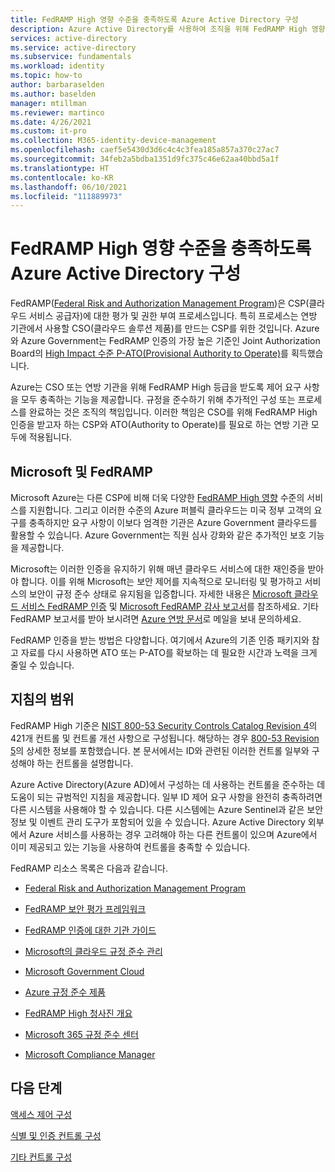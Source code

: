 ```yaml
---
title: FedRAMP High 영향 수준을 충족하도록 Azure Active Directory 구성
description: Azure Active Directory를 사용하여 조직을 위해 FedRAMP High 영향 수준을 충족하는 방법에 대한 개요입니다.
services: active-directory
ms.service: active-directory
ms.subservice: fundamentals
ms.workload: identity
ms.topic: how-to
author: barbaraselden
ms.author: baselden
manager: mtillman
ms.reviewer: martinco
ms.date: 4/26/2021
ms.custom: it-pro
ms.collection: M365-identity-device-management
ms.openlocfilehash: caef5e5430d3d6c4c4c3fea185a857a370c27ac7
ms.sourcegitcommit: 34feb2a5bdba1351d9fc375c46e62aa40bbd5a1f
ms.translationtype: HT
ms.contentlocale: ko-KR
ms.lasthandoff: 06/10/2021
ms.locfileid: "111889973"
---
```

# <a name="configure-azure-active-directory-to-meet-fedramp-high-impact-level"></a>FedRAMP High 영향 수준을 충족하도록 Azure Active Directory 구성

FedRAMP([Federal Risk and Authorization Management Program](https://www.fedramp.gov/))은 CSP(클라우드 서비스 공급자)에 대한 평가 및 권한 부여 프로세스입니다. 특히 프로세스는 연방 기관에서 사용할 CSO(클라우드 솔루션 제품)를 만드는 CSP를 위한 것입니다. Azure와 Azure Government는 FedRAMP 인증의 가장 높은 기준인 Joint Authorization Board의 [High Impact 수준 P-ATO(Provisional Authority to Operate)](/compliance/regulatory/offering-fedramp)를 획득했습니다.

Azure는 CSO 또는 연방 기관을 위해 FedRAMP High 등급을 받도록 제어 요구 사항을 모두 충족하는 기능을 제공합니다. 규정을 준수하기 위해 추가적인 구성 또는 프로세스를 완료하는 것은 조직의 책임입니다. 이러한 책임은 CSO를 위해 FedRAMP High 인증을 받고자 하는 CSP와 ATO(Authority to Operate)를 필요로 하는 연방 기관 모두에 적용됩니다. 

## <a name="microsoft-and-fedramp"></a>Microsoft 및 FedRAMP 

Microsoft Azure는 다른 CSP에 비해 더욱 다양한 [FedRAMP High 영향](../../azure-government/compliance/azure-services-in-fedramp-auditscope.md) 수준의 서비스를 지원합니다. 그리고 이러한 수준의 Azure 퍼블릭 클라우드는 미국 정부 고객의 요구를 충족하지만 요구 사항이 이보다 엄격한 기관은 Azure Government 클라우드를 활용할 수 있습니다. Azure Government는 직원 심사 강화와 같은 추가적인 보호 기능을 제공합니다. 

Microsoft는 이러한 인증을 유지하기 위해 매년 클라우드 서비스에 대한 재인증을 받아야 합니다. 이를 위해 Microsoft는 보안 제어를 지속적으로 모니터링 및 평가하고 서비스의 보안이 규정 준수 상태로 유지됨을 입증합니다. 자세한 내용은 [Microsoft 클라우드 서비스 FedRAMP 인증](https://marketplace.fedramp.gov/) 및 [Microsoft FedRAMP 감사 보고서](https://aka.ms/MicrosoftFedRAMPAuditDocuments)를 참조하세요. 기타 FedRAMP 보고서를 받아 보시려면 [Azure 연방 문서](mailto:AzFedDoc@microsoft.com)로 메일을 보내 문의하세요.

FedRAMP 인증을 받는 방법은 다양합니다. 여기에서 Azure의 기존 인증 패키지와 참고 자료를 다시 사용하면 ATO 또는 P-ATO를 확보하는 데 필요한 시간과 노력을 크게 줄일 수 있습니다. 

## <a name="scope-of-guidance"></a>지침의 범위

FedRAMP High 기준은 [NIST 800-53 Security Controls Catalog Revision 4](https://csrc.nist.gov/publications/detail/sp/800-53/rev-4/final)의 421개 컨트롤 및 컨트롤 개선 사항으로 구성됩니다. 해당하는 경우 [800-53 Revision 5](https://csrc.nist.gov/publications/detail/sp/800-53/rev-5/final)의 상세한 정보를 포함했습니다. 본 문서에서는 ID와 관련된 이러한 컨트롤 일부와 구성해야 하는 컨트롤을 설명합니다. 

Azure Active Directory(Azure AD)에서 구성하는 데 사용하는 컨트롤을 준수하는 데 도움이 되는 규범적인 지침을 제공합니다. 일부 ID 제어 요구 사항을 완전히 충족하려면 다른 시스템을 사용해야 할 수 있습니다. 다른 시스템에는 Azure Sentinel과 같은 보안 정보 및 이벤트 관리 도구가 포함되어 있을 수 있습니다. Azure Active Directory 외부에서 Azure 서비스를 사용하는 경우 고려해야 하는 다른 컨트롤이 있으며 Azure에서 이미 제공되고 있는 기능을 사용하여 컨트롤을 충족할 수 있습니다.

FedRAMP 리소스 목록은 다음과 같습니다.

* [Federal Risk and Authorization Management Program](https://www.fedramp.gov/)

* [FedRAMP 보안 평가 프레임워크](https://www.fedramp.gov/assets/resources/documents/FedRAMP_Security_Assessment_Framework.pdf)

* [FedRAMP 인증에 대한 기관 가이드](https://www.fedramp.gov/assets/resources/documents/Agency_Guide_for_Reuse_of_FedRAMP_Authorizations.pdf)

* [Microsoft의 클라우드 규정 준수 관리](https://www.microsoft.com/trustcenter/common-controls-hub)

* [Microsoft Government Cloud](https://go.microsoft.com/fwlink/p/?linkid=2087246)

* [Azure 규정 준수 제품](https://aka.ms/azurecompliance)

* [FedRAMP High 청사진 개요](../../governance/blueprints/samples/fedramp-h/index.md)

* [Microsoft 365 규정 준수 센터](///microsoft-365/compliance/microsoft-365-compliance-center)

* [Microsoft Compliance Manager](///microsoft-365/compliance/compliance-manager)

## <a name="next-steps"></a>다음 단계

[액세스 제어 구성](fedramp-access-controls.md)

[식별 및 인증 컨트롤 구성](fedramp-identification-and-authentication-controls.md)

[기타 컨트롤 구성](fedramp-other-controls.md)

